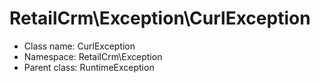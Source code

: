 RetailCrm\Exception\CurlException
===============






* Class name: CurlException
* Namespace: RetailCrm\Exception
* Parent class: RuntimeException









